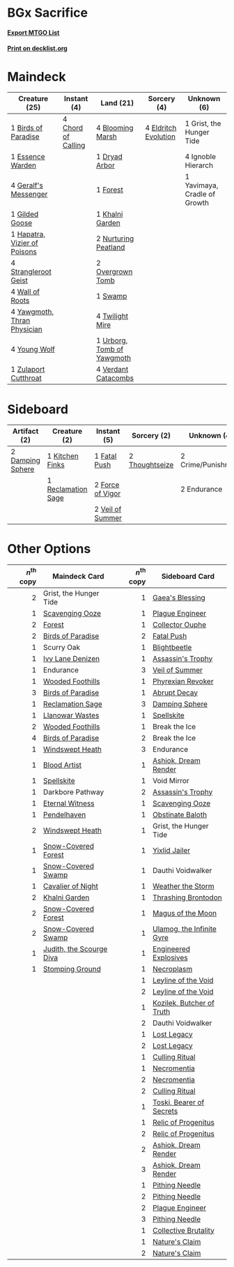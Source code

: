 # BGx Sacrifice

#### [Export MTGO List](../collection/BGx%20Sacrifice/BGx%20Sacrifice.txt)
#### [Print on decklist.org](http://decklist.org/?deckmain=1%09Birds%20of%20Paradise%0A4%09Blooming%20Marsh%0A4%09Chord%20of%20Calling%0A1%09Dryad%20Arbor%0A4%09Eldritch%20Evolution%0A1%09Essence%20Warden%0A1%09Forest%0A4%09Geralf's%20Messenger%0A1%09Gilded%20Goose%0A1%09Grist,%20the%20Hunger%20Tide%0A1%09Hapatra,%20Vizier%20of%20Poisons%0A4%09Ignoble%20Hierarch%0A1%09Khalni%20Garden%0A2%09Nurturing%20Peatland%0A2%09Overgrown%20Tomb%0A4%09Strangleroot%20Geist%0A1%09Swamp%0A4%09Twilight%20Mire%0A1%09Urborg,%20Tomb%20of%20Yawgmoth%0A4%09Verdant%20Catacombs%0A4%09Wall%20of%20Roots%0A1%09Yavimaya,%20Cradle%20of%20Growth%0A4%09Yawgmoth,%20Thran%20Physician%0A4%09Young%20Wolf%0A1%09Zulaport%20Cutthroat&deckside=2%09Crime/Punishment%0A2%09Damping%20Sphere%0A2%09Endurance%0A1%09Fatal%20Push%0A2%09Force%20of%20Vigor%0A1%09Kitchen%20Finks%0A1%09Reclamation%20Sage%0A2%09Thoughtseize%0A2%09Veil%20of%20Summer)
# Maindeck

|                                             Creature (25)                                             |                                         Instant (4)                                         |                                              Land (21)                                              |                                          Sorcery (4)                                          |        Unknown (6)         |
|-------------------------------------------------------------------------------------------------------|---------------------------------------------------------------------------------------------|-----------------------------------------------------------------------------------------------------|-----------------------------------------------------------------------------------------------|----------------------------|
|1 [Birds of Paradise](http://gatherer.wizards.com/Pages/Card/Details.aspx?multiverseid=129906)         |4 [Chord of Calling](http://gatherer.wizards.com/Pages/Card/Details.aspx?multiverseid=383209)|4 [Blooming Marsh](http://gatherer.wizards.com/Pages/Card/Details.aspx?multiverseid=417816)          |4 [Eldritch Evolution](http://gatherer.wizards.com/Pages/Card/Details.aspx?multiverseid=414456)|1 Grist, the Hunger Tide    |
|1 [Essence Warden](http://gatherer.wizards.com/Pages/Card/Details.aspx?multiverseid=389505)            |                                                                                             |1 [Dryad Arbor](http://gatherer.wizards.com/Pages/Card/Details.aspx?multiverseid=136196)             |                                                                                               |4 Ignoble Hierarch          |
|4 [Geralf's Messenger](http://gatherer.wizards.com/Pages/Card/Details.aspx?multiverseid=243250)        |                                                                                             |1 [Forest](http://gatherer.wizards.com/Pages/Card/Details.aspx?multiverseid=439860)                  |                                                                                               |1 Yavimaya, Cradle of Growth|
|1 [Gilded Goose](http://gatherer.wizards.com/Pages/Card/Details.aspx?multiverseid=473122)              |                                                                                             |1 [Khalni Garden](http://gatherer.wizards.com/Pages/Card/Details.aspx?multiverseid=220535)           |                                                                                               |                            |
|1 [Hapatra, Vizier of Poisons](http://gatherer.wizards.com/Pages/Card/Details.aspx?multiverseid=426901)|                                                                                             |2 [Nurturing Peatland](http://gatherer.wizards.com/Pages/Card/Details.aspx?multiverseid=464192)      |                                                                                               |                            |
|4 [Strangleroot Geist](http://gatherer.wizards.com/Pages/Card/Details.aspx?multiverseid=262671)        |                                                                                             |2 [Overgrown Tomb](http://gatherer.wizards.com/Pages/Card/Details.aspx?multiverseid=405103)          |                                                                                               |                            |
|4 [Wall of Roots](http://gatherer.wizards.com/Pages/Card/Details.aspx?multiverseid=220566)             |                                                                                             |1 [Swamp](http://gatherer.wizards.com/Pages/Card/Details.aspx?multiverseid=439858)                   |                                                                                               |                            |
|4 [Yawgmoth, Thran Physician](http://gatherer.wizards.com/Pages/Card/Details.aspx?multiverseid=464065) |                                                                                             |4 [Twilight Mire](http://gatherer.wizards.com/Pages/Card/Details.aspx?multiverseid=442237)           |                                                                                               |                            |
|4 [Young Wolf](http://gatherer.wizards.com/Pages/Card/Details.aspx?multiverseid=262872)                |                                                                                             |1 [Urborg, Tomb of Yawgmoth](http://gatherer.wizards.com/Pages/Card/Details.aspx?multiverseid=383425)|                                                                                               |                            |
|1 [Zulaport Cutthroat](http://gatherer.wizards.com/Pages/Card/Details.aspx?multiverseid=442106)        |                                                                                             |4 [Verdant Catacombs](http://gatherer.wizards.com/Pages/Card/Details.aspx?multiverseid=405113)       |                                                                                               |                            |


# Sideboard

|                                       Artifact (2)                                        |                                        Creature (2)                                         |                                        Instant (5)                                        |                                       Sorcery (2)                                       |   Unknown (4)    |
|-------------------------------------------------------------------------------------------|---------------------------------------------------------------------------------------------|-------------------------------------------------------------------------------------------|-----------------------------------------------------------------------------------------|------------------|
|2 [Damping Sphere](http://gatherer.wizards.com/Pages/Card/Details.aspx?multiverseid=443101)|1 [Kitchen Finks](http://gatherer.wizards.com/Pages/Card/Details.aspx?multiverseid=370458)   |1 [Fatal Push](http://gatherer.wizards.com/Pages/Card/Details.aspx?multiverseid=423724)    |2 [Thoughtseize](http://gatherer.wizards.com/Pages/Card/Details.aspx?multiverseid=438676)|2 Crime/Punishment|
|                                                                                           |1 [Reclamation Sage](http://gatherer.wizards.com/Pages/Card/Details.aspx?multiverseid=389651)|2 [Force of Vigor](http://gatherer.wizards.com/Pages/Card/Details.aspx?multiverseid=464113)|                                                                                         |2 Endurance       |
|                                                                                           |                                                                                             |2 [Veil of Summer](http://gatherer.wizards.com/Pages/Card/Details.aspx?multiverseid=466952)|                                                                                         |                  |


# Other Options

|*n*<sup>th</sup> copy|                                           Maindeck Card                                           |*n*<sup>th</sup> copy|                                           Sideboard Card                                           |
|--------------------:|---------------------------------------------------------------------------------------------------|--------------------:|----------------------------------------------------------------------------------------------------|
|                    2|Grist, the Hunger Tide                                                                             |                    1|[Gaea's Blessing](http://gatherer.wizards.com/Pages/Card/Details.aspx?multiverseid=417433)          |
|                    1|[Scavenging Ooze](http://gatherer.wizards.com/Pages/Card/Details.aspx?multiverseid=420783)         |                    1|[Plague Engineer](http://gatherer.wizards.com/Pages/Card/Details.aspx?multiverseid=464049)          |
|                    2|[Forest](http://gatherer.wizards.com/Pages/Card/Details.aspx?multiverseid=439860)                  |                    1|[Collector Ouphe](http://gatherer.wizards.com/Pages/Card/Details.aspx?multiverseid=464107)          |
|                    2|[Birds of Paradise](http://gatherer.wizards.com/Pages/Card/Details.aspx?multiverseid=129906)       |                    2|[Fatal Push](http://gatherer.wizards.com/Pages/Card/Details.aspx?multiverseid=423724)               |
|                    1|Scurry Oak                                                                                         |                    1|[Blightbeetle](http://gatherer.wizards.com/Pages/Card/Details.aspx?multiverseid=466841)             |
|                    1|[Ivy Lane Denizen](http://gatherer.wizards.com/Pages/Card/Details.aspx?multiverseid=497756)        |                    1|[Assassin's Trophy](http://gatherer.wizards.com/Pages/Card/Details.aspx?multiverseid=452902)        |
|                    1|Endurance                                                                                          |                    3|[Veil of Summer](http://gatherer.wizards.com/Pages/Card/Details.aspx?multiverseid=466952)           |
|                    1|[Wooded Foothills](http://gatherer.wizards.com/Pages/Card/Details.aspx?multiverseid=405116)        |                    1|[Phyrexian Revoker](http://gatherer.wizards.com/Pages/Card/Details.aspx?multiverseid=383343)        |
|                    3|[Birds of Paradise](http://gatherer.wizards.com/Pages/Card/Details.aspx?multiverseid=129906)       |                    1|[Abrupt Decay](http://gatherer.wizards.com/Pages/Card/Details.aspx?multiverseid=456061)             |
|                    1|[Reclamation Sage](http://gatherer.wizards.com/Pages/Card/Details.aspx?multiverseid=389651)        |                    3|[Damping Sphere](http://gatherer.wizards.com/Pages/Card/Details.aspx?multiverseid=443101)           |
|                    1|[Llanowar Wastes](http://gatherer.wizards.com/Pages/Card/Details.aspx?multiverseid=129627)         |                    1|[Spellskite](http://gatherer.wizards.com/Pages/Card/Details.aspx?multiverseid=397743)               |
|                    2|[Wooded Foothills](http://gatherer.wizards.com/Pages/Card/Details.aspx?multiverseid=405116)        |                    1|Break the Ice                                                                                       |
|                    4|[Birds of Paradise](http://gatherer.wizards.com/Pages/Card/Details.aspx?multiverseid=129906)       |                    2|Break the Ice                                                                                       |
|                    1|[Windswept Heath](http://gatherer.wizards.com/Pages/Card/Details.aspx?multiverseid=405115)         |                    3|Endurance                                                                                           |
|                    1|[Blood Artist](http://gatherer.wizards.com/Pages/Card/Details.aspx?multiverseid=240178)            |                    1|[Ashiok, Dream Render](http://gatherer.wizards.com/Pages/Card/Details.aspx?multiverseid=461155)     |
|                    1|[Spellskite](http://gatherer.wizards.com/Pages/Card/Details.aspx?multiverseid=397743)              |                    1|Void Mirror                                                                                         |
|                    1|Darkbore Pathway                                                                                   |                    2|[Assassin's Trophy](http://gatherer.wizards.com/Pages/Card/Details.aspx?multiverseid=452902)        |
|                    1|[Eternal Witness](http://gatherer.wizards.com/Pages/Card/Details.aspx?multiverseid=51628)          |                    1|[Scavenging Ooze](http://gatherer.wizards.com/Pages/Card/Details.aspx?multiverseid=420783)          |
|                    1|[Pendelhaven](http://gatherer.wizards.com/Pages/Card/Details.aspx?multiverseid=442233)             |                    1|[Obstinate Baloth](http://gatherer.wizards.com/Pages/Card/Details.aspx?multiverseid=438745)         |
|                    2|[Windswept Heath](http://gatherer.wizards.com/Pages/Card/Details.aspx?multiverseid=405115)         |                    1|Grist, the Hunger Tide                                                                              |
|                    1|[Snow-Covered Forest](http://gatherer.wizards.com/Pages/Card/Details.aspx?multiverseid=121192)     |                    1|[Yixlid Jailer](http://gatherer.wizards.com/Pages/Card/Details.aspx?multiverseid=130702)            |
|                    1|[Snow-Covered Swamp](http://gatherer.wizards.com/Pages/Card/Details.aspx?multiverseid=121256)      |                    1|Dauthi Voidwalker                                                                                   |
|                    1|[Cavalier of Night](http://gatherer.wizards.com/Pages/Card/Details.aspx?multiverseid=466848)       |                    1|[Weather the Storm](http://gatherer.wizards.com/Pages/Card/Details.aspx?multiverseid=464140)        |
|                    2|[Khalni Garden](http://gatherer.wizards.com/Pages/Card/Details.aspx?multiverseid=220535)           |                    1|[Thrashing Brontodon](http://gatherer.wizards.com/Pages/Card/Details.aspx?multiverseid=456570)      |
|                    2|[Snow-Covered Forest](http://gatherer.wizards.com/Pages/Card/Details.aspx?multiverseid=121192)     |                    1|[Magus of the Moon](http://gatherer.wizards.com/Pages/Card/Details.aspx?multiverseid=136152)        |
|                    2|[Snow-Covered Swamp](http://gatherer.wizards.com/Pages/Card/Details.aspx?multiverseid=121256)      |                    1|[Ulamog, the Infinite Gyre](http://gatherer.wizards.com/Pages/Card/Details.aspx?multiverseid=397815)|
|                    1|[Judith, the Scourge Diva](http://gatherer.wizards.com/Pages/Card/Details.aspx?multiverseid=457329)|                    1|[Engineered Explosives](http://gatherer.wizards.com/Pages/Card/Details.aspx?multiverseid=50139)     |
|                    1|[Stomping Ground](http://gatherer.wizards.com/Pages/Card/Details.aspx?multiverseid=405110)         |                    1|[Necroplasm](http://gatherer.wizards.com/Pages/Card/Details.aspx?multiverseid=420732)               |
|                     |                                                                                                   |                    1|[Leyline of the Void](http://gatherer.wizards.com/Pages/Card/Details.aspx?multiverseid=107682)      |
|                     |                                                                                                   |                    2|[Leyline of the Void](http://gatherer.wizards.com/Pages/Card/Details.aspx?multiverseid=107682)      |
|                     |                                                                                                   |                    1|[Kozilek, Butcher of Truth](http://gatherer.wizards.com/Pages/Card/Details.aspx?multiverseid=397668)|
|                     |                                                                                                   |                    2|Dauthi Voidwalker                                                                                   |
|                     |                                                                                                   |                    1|[Lost Legacy](http://gatherer.wizards.com/Pages/Card/Details.aspx?multiverseid=417661)              |
|                     |                                                                                                   |                    2|[Lost Legacy](http://gatherer.wizards.com/Pages/Card/Details.aspx?multiverseid=417661)              |
|                     |                                                                                                   |                    1|[Culling Ritual](http://gatherer.wizards.com/Pages/Card/Details.aspx?multiverseid=513664)           |
|                     |                                                                                                   |                    1|[Necromentia](http://gatherer.wizards.com/Pages/Card/Details.aspx?multiverseid=485439)              |
|                     |                                                                                                   |                    2|[Necromentia](http://gatherer.wizards.com/Pages/Card/Details.aspx?multiverseid=485439)              |
|                     |                                                                                                   |                    2|[Culling Ritual](http://gatherer.wizards.com/Pages/Card/Details.aspx?multiverseid=513664)           |
|                     |                                                                                                   |                    1|[Toski, Bearer of Secrets](http://gatherer.wizards.com/Pages/Card/Details.aspx?multiverseid=503813) |
|                     |                                                                                                   |                    1|[Relic of Progenitus](http://gatherer.wizards.com/Pages/Card/Details.aspx?multiverseid=174824)      |
|                     |                                                                                                   |                    2|[Relic of Progenitus](http://gatherer.wizards.com/Pages/Card/Details.aspx?multiverseid=174824)      |
|                     |                                                                                                   |                    2|[Ashiok, Dream Render](http://gatherer.wizards.com/Pages/Card/Details.aspx?multiverseid=461155)     |
|                     |                                                                                                   |                    3|[Ashiok, Dream Render](http://gatherer.wizards.com/Pages/Card/Details.aspx?multiverseid=461155)     |
|                     |                                                                                                   |                    1|[Pithing Needle](http://gatherer.wizards.com/Pages/Card/Details.aspx?multiverseid=129526)           |
|                     |                                                                                                   |                    2|[Pithing Needle](http://gatherer.wizards.com/Pages/Card/Details.aspx?multiverseid=129526)           |
|                     |                                                                                                   |                    2|[Plague Engineer](http://gatherer.wizards.com/Pages/Card/Details.aspx?multiverseid=464049)          |
|                     |                                                                                                   |                    3|[Pithing Needle](http://gatherer.wizards.com/Pages/Card/Details.aspx?multiverseid=129526)           |
|                     |                                                                                                   |                    1|[Collective Brutality](http://gatherer.wizards.com/Pages/Card/Details.aspx?multiverseid=414380)     |
|                     |                                                                                                   |                    1|[Nature's Claim](http://gatherer.wizards.com/Pages/Card/Details.aspx?multiverseid=382316)           |
|                     |                                                                                                   |                    2|[Nature's Claim](http://gatherer.wizards.com/Pages/Card/Details.aspx?multiverseid=382316)           |

